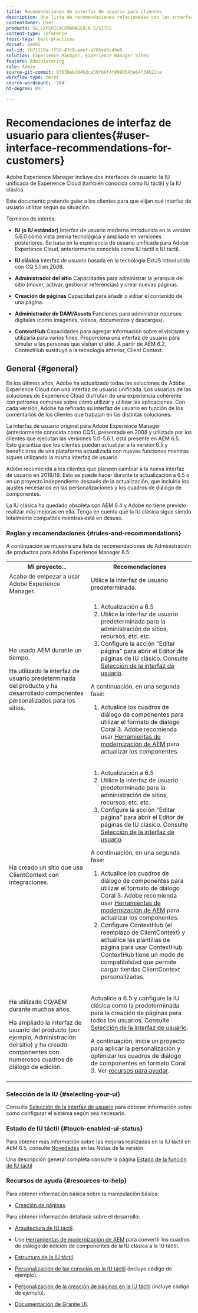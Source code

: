```yaml
---
title: Recomendaciones de interfaz de usuario para clientes
description: Una lista de recomendaciones relacionadas con las interfaces de usuario clásicas y las optimizadas para dispositivos táctiles.
contentOwner: User
products: SG_EXPERIENCEMANAGER/6.5/SITES
content-type: reference
topic-tags: best-practices
docset: aem65
exl-id: 7b71119a-ff58-47c0-aeef-a705ed8c40e0
solution: Experience Manager, Experience Manager Sites
feature: Administering
role: Admin
source-git-commit: 8f638eb384bdca59fb6f4f8990643e64f34622ce
workflow-type: tm+mt
source-wordcount: '764'
ht-degree: 0%

---
```


# Recomendaciones de interfaz de usuario para clientes{#user-interface-recommendations-for-customers}

Adobe Experience Manager incluye dos interfaces de usuario: la IU unificada de Experience Cloud (también conocida como IU táctil) y la IU clásica.

Este documento pretende guiar a los clientes para que elijan qué interfaz de usuario utilizar según su situación.

Términos de interés:

* **IU (o IU estándar)**
Interfaz de usuario moderna introducida en la versión 5.6.0 como vista previa tecnológica y ampliada en versiones posteriores. Se basa en la experiencia de usuario unificada para Adobe Experience Cloud, anteriormente conocida como IU táctil o IU táctil.

* **IU clásica**
Interfaz de usuario basada en la tecnología ExtJS introducida con CQ 5.1 en 2008.

* **Administrador del sitio**
Capacidades para administrar la jerarquía del sitio (mover, activar, gestionar referencias) y crear nuevas páginas.

* **Creación de páginas**
Capacidad para añadir o editar el contenido de una página.

* **Administrador de DAM/Assets**
Funciones para administrar recursos digitales (como imágenes, vídeos, documentos y descargas).

* **ContextHub**
Capacidades para agregar información sobre el visitante y utilizarla para varios fines. Proporciona una interfaz de usuario para simular a las personas que visitan el sitio. A partir de AEM 6.2, ContextHub sustituyó a la tecnología anterior, Client Context.

## General {#general}

En los últimos años, Adobe ha actualizado todas las soluciones de Adobe Experience Cloud con una interfaz de usuario unificada. Los usuarios de las soluciones de Experience Cloud disfrutan de una experiencia coherente con patrones comunes sobre cómo utilizar y utilizar las aplicaciones. Con cada versión, Adobe ha refinado su interfaz de usuario en función de los comentarios de los clientes que trabajan en las distintas soluciones.

La interfaz de usuario original para Adobe Experience Manager (anteriormente conocida como CQ5), presentada en 2008 y utilizada por los clientes que ejecutan las versiones 5.0-5.6.1, está presente en AEM 6.5. Esto garantiza que los clientes puedan actualizar a la versión 6.5 y beneficiarse de una plataforma actualizada con nuevas funciones mientras siguen utilizando la misma interfaz de usuario.

Adobe recomienda a los clientes que planeen cambiar a la nueva interfaz de usuario en 2018/19. Esto se puede hacer durante la actualización a 6.5 o en un proyecto independiente después de la actualización, que incluiría los ajustes necesarios en las personalizaciones y los cuadros de diálogo de componentes.

La IU clásica ha quedado obsoleta con AEM 6.4 y Adobe no tiene previsto realizar más mejoras en ella. Tenga en cuenta que la IU clásica sigue siendo totalmente compatible mientras está en desuso.

### Reglas y recomendaciones {#rules-and-recommendations}

A continuación se muestra una lista de recomendaciones de Administración de productos para Adobe Experience Manager 6.5:

<table>
 <tbody>
  <tr>
   <th>Mi proyecto...</th>
   <th>Recomendaciones</th>
  </tr>
  <tr>
   <td>Acaba de empezar a usar Adobe Experience Manager.</td>
   <td>Utilice la interfaz de usuario predeterminada.</td>
  </tr>
  <tr>
   <td><p>Ha usado AEM durante un tiempo.</p> <p>Ha utilizado la interfaz de usuario predeterminada del producto y ha desarrollado componentes personalizados para los sitios.<br /> </p> </td>
   <td>
    <ol>
     <li>Actualización a 6.5</li>
     <li>Utilice la interfaz de usuario predeterminada para la administración de sitios, recursos, etc. etc.<br /> </li>
     <li>Configure la acción "Editar página" para abrir el Editor de páginas de IU clásico. Consulte <a href="#selecting-your-ui">Selección de la interfaz de usuario</a>.</li>
    </ol> <p>A continuación, en una segunda fase:</p>
    <ol>
     <li>Actualice los cuadros de diálogo de componentes para utilizar el formato de diálogo Coral 3. Adobe recomienda usar <a href="/help/sites-developing/modernization-tools.md">Herramientas de modernización de AEM</a> para actualizar los componentes.</li>
    </ol> </td>
  </tr>
  <tr>
   <td>Ha creado un sitio que usa ClientContext con integraciones.<br /> </td>
   <td>
    <ol>
     <li>Actualización a 6.5</li>
     <li>Utilice la interfaz de usuario predeterminada para la administración de sitios, recursos, etc. etc.</li>
     <li>Configure la acción "Editar página" para abrir el Editor de páginas de IU clásico. Consulte <a href="#selecting-your-ui">Selección de la interfaz de usuario</a>.</li>
    </ol> <p>A continuación, en una segunda fase:</p>
    <ol>
     <li>Actualice los cuadros de diálogo de componentes para utilizar el formato de diálogo Coral 3. Adobe recomienda usar <a href="/help/sites-developing/modernization-tools.md">Herramientas de modernización de AEM</a> para actualizar los componentes.</li>
     <li>Configure ContextHub (el reemplazo de ClientContext) y actualice las plantillas de página para usar ContextHub. ContextHub tiene un modo de compatibilidad que permite cargar tiendas ClientContext personalizadas.</li>
    </ol> </td>
  </tr>
  <tr>
   <td><p>Ha utilizado CQ/AEM durante muchos años.</p> <p>Ha ampliado la interfaz de usuario del producto (por ejemplo, Administración del sitio) y ha creado componentes con numerosos cuadros de diálogo de edición.</p> </td>
   <td><p>Actualice a 6.5 y configure la IU clásica como la predeterminada para la creación de páginas para todos los usuarios. Consulte <a href="#selecting-your-ui">Selección de la interfaz de usuario</a>.</p> <p>A continuación, inicie un proyecto para aplicar la personalización y optimizar los cuadros de diálogo de componentes en formato Coral 3. Ver <a href="#resources-to-help">recursos para ayudar</a>.<br /> </p> </td>
  </tr>
 </tbody>
</table>

### Selección de la IU {#selecting-your-ui}

Consulte [Selección de la interfaz de usuario](/help/sites-authoring/select-ui.md) para obtener información sobre cómo configurar el sistema según sea necesario.

### Estado de IU táctil {#touch-enabled-ui-status}

Para obtener más información sobre las mejoras realizadas en la IU táctil en AEM 6.5, consulte [Novedades](/help/release-notes/release-notes.md#what-s-new) en las Notas de la versión.

Una descripción general completa consulte la página [Estado de la función de IU táctil](/help/release-notes/touch-ui-features-status.md)

### Recursos de ayuda {#resources-to-help}

Para obtener información básica sobre la manipulación básica:

* [Creación de páginas](/help/sites-authoring/page-authoring.md).

Para obtener información detallada sobre el desarrollo:

* [Arquitectura de IU táctil](/help/sites-developing/touch-ui-concepts.md).
* Use [Herramientas de modernización de AEM](/help/sites-developing/modernization-tools.md) para convertir los cuadros de diálogo de edición de componentes de la IU clásica a la IU táctil.

* [Estructura de la IU táctil](/help/sites-developing/touch-ui-structure.md).

* [Personalización de las consolas en la IU táctil](/help/sites-developing/customizing-consoles-touch.md) (incluye código de ejemplo).

* [Personalización de la creación de páginas en la IU táctil](/help/sites-developing/customizing-page-authoring-touch.md) (incluye código de ejemplo).

* [Documentación de Granite UI](https://helpx.adobe.com/experience-manager/6-5/sites/developing/using/reference-materials/granite-ui/api/index.html).
